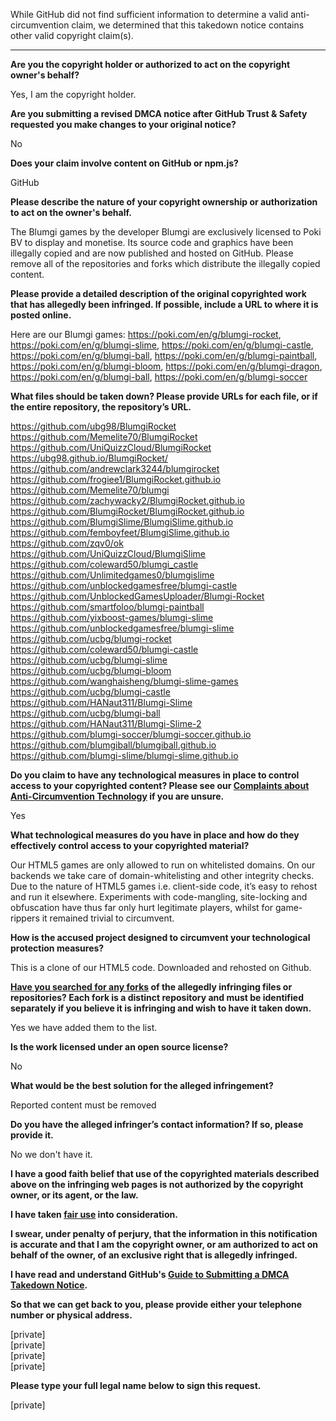 While GitHub did not find sufficient information to determine a valid anti-circumvention claim, we determined that this takedown notice contains other valid copyright claim(s).

---

**Are you the copyright holder or authorized to act on the copyright owner's behalf?**

Yes, I am the copyright holder.

**Are you submitting a revised DMCA notice after GitHub Trust & Safety requested you make changes to your original notice?**

No

**Does your claim involve content on GitHub or npm.js?**

GitHub

**Please describe the nature of your copyright ownership or authorization to act on the owner's behalf.**

The Blumgi games by the developer Blumgi are exclusively licensed to Poki BV to display and monetise. Its source code and graphics have been illegally copied and are now published and hosted on GitHub. Please remove all of the repositories and forks which distribute the illegally copied content.

**Please provide a detailed description of the original copyrighted work that has allegedly been infringed. If possible, include a URL to where it is posted online.**

Here are our Blumgi games: https://poki.com/en/g/blumgi-rocket, https://poki.com/en/g/blumgi-slime, https://poki.com/en/g/blumgi-castle, https://poki.com/en/g/blumgi-ball, https://poki.com/en/g/blumgi-paintball, https://poki.com/en/g/blumgi-bloom, https://poki.com/en/g/blumgi-dragon, https://poki.com/en/g/blumgi-ball, https://poki.com/en/g/blumgi-soccer

**What files should be taken down? Please provide URLs for each file, or if the entire repository, the repository’s URL.**

https://github.com/ubg98/BlumgiRocket  
https://github.com/Memelite70/BlumgiRocket  
https://github.com/UniQuizzCloud/BlumgiRocket  
https://ubg98.github.io/BlumgiRocket/  
https://github.com/andrewclark3244/blumgirocket  
https://github.com/frogiee1/BlumgiRocket.github.io  
https://github.com/Memelite70/blumgi  
https://github.com/zachywacky2/BlumgiRocket.github.io  
https://github.com/BlumgiRocket/BlumgiRocket.github.io  
https://github.com/BlumgiSlime/BlumgiSlime.github.io  
https://github.com/femboyfeet/BlumgiSlime.github.io  
https://github.com/zqv0/ok  
https://github.com/UniQuizzCloud/BlumgiSlime  
https://github.com/coleward50/blumgi_castle  
https://github.com/Unlimitedgames0/blumgislime  
https://github.com/unblockedgamesfree/blumgi-castle  
https://github.com/UnblockedGamesUploader/Blumgi-Rocket  
https://github.com/smartfoloo/blumgi-paintball  
https://github.com/yixboost-games/blumgi-slime  
https://github.com/unblockedgamesfree/blumgi-slime  
https://github.com/ucbg/blumgi-rocket  
https://github.com/coleward50/blumgi-castle  
https://github.com/ucbg/blumgi-slime  
https://github.com/ucbg/blumgi-bloom  
https://github.com/wanghaisheng/blumgi-slime-games  
https://github.com/ucbg/blumgi-castle  
https://github.com/HANaut311/Blumgi-Slime  
https://github.com/ucbg/blumgi-ball  
https://github.com/HANaut311/Blumgi-Slime-2  
https://github.com/blumgi-soccer/blumgi-soccer.github.io  
https://github.com/blumgiball/blumgiball.github.io  
https://github.com/blumgi-slime/blumgi-slime.github.io  

**Do you claim to have any technological measures in place to control access to your copyrighted content? Please see our <a href="https://docs.github.com/articles/guide-to-submitting-a-dmca-takedown-notice#complaints-about-anti-circumvention-technology">Complaints about Anti-Circumvention Technology</a> if you are unsure.**

Yes

**What technological measures do you have in place and how do they effectively control access to your copyrighted material?**

Our HTML5 games are only allowed to run on whitelisted domains. On our backends we take care of domain-whitelisting and other integrity checks. Due to the nature of HTML5 games i.e. client-side code, it’s easy to rehost and run it elsewhere. Experiments with code-mangling, site-locking and obfuscation have thus far only hurt legitimate players, whilst for game-rippers it remained trivial to circumvent.

**How is the accused project designed to circumvent your technological protection measures?**

This is a clone of our HTML5 code. Downloaded and rehosted on Github.

**<a href="https://docs.github.com/articles/dmca-takedown-policy#b-what-about-forks-or-whats-a-fork">Have you searched for any forks</a> of the allegedly infringing files or repositories? Each fork is a distinct repository and must be identified separately if you believe it is infringing and wish to have it taken down.**

Yes we have added them to the list.

**Is the work licensed under an open source license?**

No

**What would be the best solution for the alleged infringement?**

Reported content must be removed

**Do you have the alleged infringer’s contact information? If so, please provide it.**

No we don't have it.

**I have a good faith belief that use of the copyrighted materials described above on the infringing web pages is not authorized by the copyright owner, or its agent, or the law.**

**I have taken <a href="https://www.lumendatabase.org/topics/22">fair use</a> into consideration.**

**I swear, under penalty of perjury, that the information in this notification is accurate and that I am the copyright owner, or am authorized to act on behalf of the owner, of an exclusive right that is allegedly infringed.**

**I have read and understand GitHub's <a href="https://docs.github.com/articles/guide-to-submitting-a-dmca-takedown-notice/">Guide to Submitting a DMCA Takedown Notice</a>.**

**So that we can get back to you, please provide either your telephone number or physical address.**

[private]  
[private]  
[private]  
[private]  

**Please type your full legal name below to sign this request.**

[private]  
